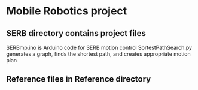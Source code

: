 # Mobile Robotics project

## SERB directory contains project files
  SERBmp.ino is Arduino code for SERB motion control 
  SortestPathSearch.py generates a graph, finds the shortest path, and creates appropriate motion plan

## Reference files in Reference directory

